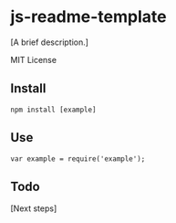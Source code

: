 # js-readme-template

[A brief description.]

MIT License

## Install

```npm install [example]```

## Use

```
var example = require('example');
```

## Todo

[Next steps]
